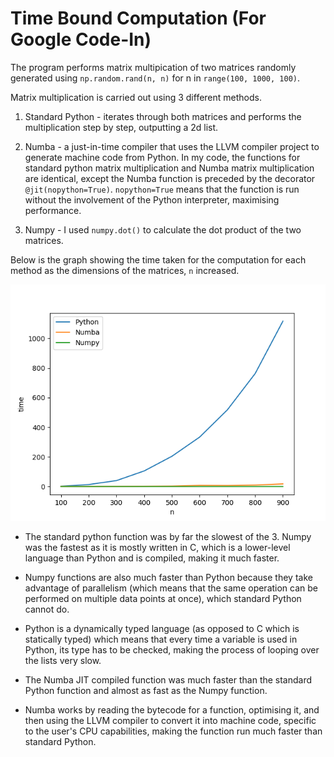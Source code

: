 # Time Bound Computation (For Google Code-In)

The program performs matrix multipication of two matrices randomly generated using `np.random.rand(n, n)` for n in `range(100, 1000, 100)`.

Matrix multiplication is carried out using 3 different methods.

1. Standard Python - iterates through both matrices and performs the multiplication step by step, outputting a 2d list.

2. Numba - a just-in-time compiler that uses the LLVM compiler project to generate machine code from Python. In my code, the functions for standard python matrix multiplication and Numba matrix multiplication are identical, except the Numba function is preceded by the decorator `@jit(nopython=True)`. `nopython=True` means that the function is run without the involvement of the Python interpreter, maximising performance.

3. Numpy - I used `numpy.dot()` to calculate the dot product of the two matrices.

Below is the graph showing the time taken for the computation for each method as the dimensions of the matrices, `n` increased.

![](./graph.png)

* The standard python function was by far the slowest of the 3. Numpy was the fastest as it is mostly written in C, which is a lower-level language than Python and is compiled, making it much faster. 

* Numpy functions are also much faster than Python because they take advantage of parallelism (which means that the same operation can be performed on multiple data points at once), which standard Python cannot do.

* Python is a dynamically typed language (as opposed to C which is statically typed) which means that every time a variable is used in Python, its type has to be checked, making the process of looping over the lists very slow. 


* The Numba JIT compiled function was much faster than the standard Python function and almost as fast as the Numpy function. 

* Numba works by reading the bytecode for a function, optimising it, and then using the LLVM compiler to convert it into machine code, specific to the user's CPU capabilities, making the function run much faster than standard Python.

